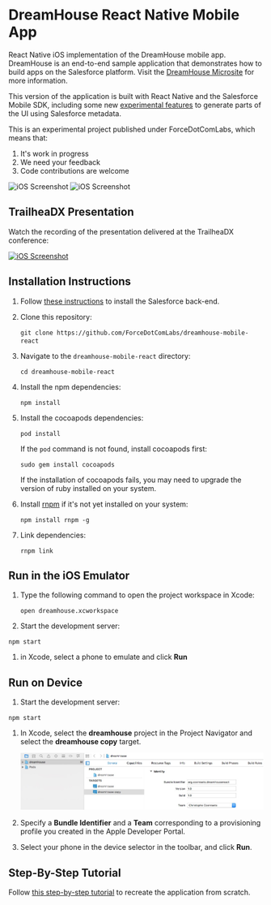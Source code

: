 # DreamHouse React Native Mobile App

React Native iOS implementation of the DreamHouse mobile app. DreamHouse is an end-to-end sample application that demonstrates how to build apps on the Salesforce platform. Visit the [DreamHouse Microsite](http://www.dreamhouseapp.io) for more information.

This version of the application is built with React Native and the Salesforce Mobile SDK, including some new [experimental features](https://github.com/ForceDotComLabs/react.force.datacontainer) to generate parts of the UI using Salesforce metadata.

This is an experimental project published under ForceDotComLabs, which means that:

1. It's work in progress
1. We need your feedback
1. Code contributions are welcome

![iOS Screenshot](/README_files/screen2.png?raw=true)  ![iOS Screenshot](/README_files/screen1.png?raw=true)

## TrailheaDX Presentation

Watch the recording of the presentation delivered at the TrailheaDX conference:

[![iOS Screenshot](tutorial_video/README_files/video2.png?raw=true)](https://www.youtube.com/watch?v=RY2vn2bT6XU)

## Installation Instructions

1. Follow [these instructions](http://dreamhouse-site.herokuapp.com/installation/) to install the Salesforce back-end.

1. Clone this repository:
    ```
    git clone https://github.com/ForceDotComLabs/dreamhouse-mobile-react
    ```

1. Navigate to the `dreamhouse-mobile-react` directory:
    ```
    cd dreamhouse-mobile-react
    ```

1. Install the npm dependencies:
    ```
    npm install
    ```

1. Install the cocoapods dependencies:
    ```
    pod install
    ```

    If the `pod` command is not found, install cocoapods first:
    ```
    sudo gem install cocoapods
    ```

    If the installation of cocoapods fails, you may need to upgrade the version of ruby installed on your system.


1. Install [rnpm](http://facebook.github.io/react-native/releases/0.24/docs/linking-libraries-ios.html#automatic-linking) if it's not yet installed on your system:
    ```
    npm install rnpm -g
    ```

1. Link dependencies:
    ```
    rnpm link
    ```

## Run in the iOS Emulator

1. Type the following command to open the project workspace in Xcode:
    ```
    open dreamhouse.xcworkspace
    ```

1. Start the development server:
  ```
  npm start
  ```

1. in Xcode, select a phone to emulate and click **Run**

## Run on Device

1. Start the development server:
  ```
  npm start
  ```

1. In Xcode, select the **dreamhouse** project in the Project Navigator and select the **dreamhouse copy** target.

    ![xcode](README_files/xcode_target.jpg)

1. Specify a **Bundle Identifier** and a **Team** corresponding to a provisioning profile you created in the Apple Developer Portal.

1. Select your phone in the device selector in the toolbar, and click **Run**.

## Step-By-Step Tutorial

Follow [this step-by-step tutorial](/tutorial) to recreate the application from scratch.
